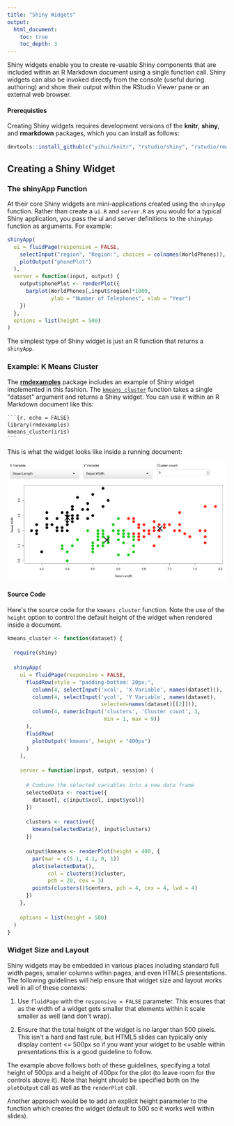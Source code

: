 ```yaml
---
title: "Shiny Widgets"
output: 
  html_document:
    toc: true
    toc_depth: 3
---
```


Shiny widgets enable you to create re-usable Shiny components that are included within an R Markdown document using a single function call. Shiny widgets can also be invoked directly from the console (useful during authoring) and show their output within the RStudio Viewer pane or an external web browser.

#### Prerequisties

Creating Shiny widgets requires development versions of the **knitr**, **shiny**, and **rmarkdown** packages, which you can install as follows:

```r
devtools::install_github(c("yihui/knitr", "rstudio/shiny", "rstudio/rmarkdown"))
```

## Creating a Shiny Widget

<script src="http://gist.github.com/10006611.js"></script>

### The shinyApp Function

At their core Shiny widgets are mini-applications created using the `shinyApp` function. Rather than create a `ui.R` and `server.R` as you would for a typical Shiny application, you pass the ui and server definitions to the `shinyApp` function as arguments. For example:

```r
shinyApp(
  ui = fluidPage(responsive = FALSE,
    selectInput("region", "Region:", choices = colnames(WorldPhones)),
    plotOutput("phonePlot")
  ),
  server = function(input, output) {
    output$phonePlot <- renderPlot({
      barplot(WorldPhones[,input$region]*1000, 
              ylab = "Number of Telephones", xlab = "Year")
    })
  },
  options = list(height = 500)
)
```

The simplest type of Shiny widget is just an R function that returns a `shinyApp`.

### Example: K Means Cluster

The [**rmdexamples**](https://github.com/rstudio/rmdexamples) package includes an example of Shiny widget implemented in this fashion. The [`kmeans_cluster`](https://github.com/rstudio/rmdexamples/blob/master/R/kmeans_cluster.R) function takes a single "dataset" argument and returns a Shiny widget. You can use it within an R Markdown document like this:

<pre class="markdown"><code>&#96;&#96;&#96;{r, echo = FALSE}
library(rmdexamples)
kmeans_cluster(iris)
&#96;&#96;&#96;
</code></pre>

This is what the widget looks like inside a running document:

![Shiny Widget KMeans](images/shiny-widget-kmeans.png)

#### Source Code

Here's the source code for the `kmeans_cluster` function. Note the use of the `height` option to control the default height of the widget when rendered inside a document.

```r
kmeans_cluster <- function(dataset) { 
  
  require(shiny)  
  
  shinyApp(
    ui = fluidPage(responsive = FALSE,
      fluidRow(style = "padding-bottom: 20px;",
        column(4, selectInput('xcol', 'X Variable', names(dataset))),
        column(4, selectInput('ycol', 'Y Variable', names(dataset),
                              selected=names(dataset)[[2]])),
        column(4, numericInput('clusters', 'Cluster count', 3,
                               min = 1, max = 9))
      ),
      fluidRow(
        plotOutput('kmeans', height = "400px")  
      )
    ),
    
    server = function(input, output, session) {
      
      # Combine the selected variables into a new data frame
      selectedData <- reactive({
        dataset[, c(input$xcol, input$ycol)]
      })
      
      clusters <- reactive({
        kmeans(selectedData(), input$clusters)
      })
      
      output$kmeans <- renderPlot(height = 400, {
        par(mar = c(5.1, 4.1, 0, 1))
        plot(selectedData(),
             col = clusters()$cluster,
             pch = 20, cex = 3)
        points(clusters()$centers, pch = 4, cex = 4, lwd = 4)
      })
    },
    
    options = list(height = 500)
  )
}
```

### Widget Size and Layout

Shiny widgets may be embedded in various places including standard full width pages, smaller columns within pages, and even HTML5 presentations. The following guidelines will help ensure that widget size and layout works well in all of these contexts:

1) Use `fluidPage` with the `responsive = FALSE` parameter. This ensures that as the width of a widget gets smaller that elements within it scale smaller as well (and don't wrap).

2) Ensure that the total height of the widget is no larger than 500 pixels. This isn't a hard and fast rule, but HTML5 slides can typically only display content <= 500px so if you want your widget to be usable within presentations this is a good guideline to follow.

The example above follows both of these guidelines, specifying a total height of 500px and a height of 400px for the plot (to leave room for the controls above it). Note that height should be specified both on the `plotOutput` call as well as the `renderPlot` call.

Another approach would be to add an explicit height parameter to the function which creates the widget (default to 500 so it works well within slides).

